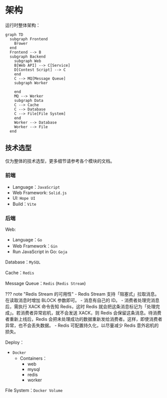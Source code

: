 # 架构

运行时整体架构：

```mermaid
graph TD
  subgraph Frontend
    Brower
  end
  Frontend --> B
  subgraph Backend
    subgraph Web
    B[Web API] --> C[Service]
    D[Contest Script] --> C
    end
    C --> MQ[Message Queue]
    subgraph Worker
      
    end
    MQ --> Worker
    subgraph Data
    C --> Cache
    C --> Database
    C --> File[File System]
    end
    Worker --> Database
    Worker --> File
  end
```

## 技术选型

仅为整体的技术选型，更多细节请参考各个模块的文档。

### 前端

- Language：`JavaScript`
- Web Framework: `Solid.js`
- UI: `Hope UI`
- Build：`Vite`

### 后端

Web:

- Language：`Go`
- Web Framework：`Gin`
- Run JavaScript in Go: `Goja`

Database：`MySQL`

Cache：`Redis`

Message Queue：`Redis` (`Redis Stream`)

??? note "Redis Stream 的可用性"
    - Redis Stream 支持「阻塞式」拉取消息。在读取消息时增加 BLOCK 参数即可。
    - 消息有自己的 ID。
    - 消费者处理完消息后，需执行 XACK 命令告知 Redis，这时 Redis 就会把这条消息标记为「处理完成」。若消费者异常宕机，就不会发送 XACK，则 Redis 会保留这条消息。待消费者重新上线后，Redis 会把未处理成功的数据重新发给消费者。这样，即使消费者异常，也不会丢失数据。
    - Redis 可配置持久化，以尽量减少 Redis 意外宕机的损失。

Deploy：

- `Docker`
    - Containers：
        - web
        - mysql
        - redis
        - worker

File System：`Docker Volume`
